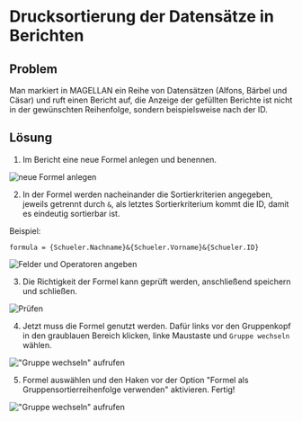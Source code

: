 # Drucksortierung der Datensätze in Berichten

## Problem

Man markiert in MAGELLAN ein Reihe von Datensätzen (Alfons, Bärbel und Cäsar) und ruft einen Bericht auf, die Anzeige der gefüllten Berichte ist nicht in der gewünschten Reihenfolge, sondern beispielsweise nach der ID.

## Lösung

1. Im Bericht eine neue Formel anlegen und benennen.

![neue Formel anlegen](/images/cr/00.png)

2. In der Formel werden nacheinander die Sortierkriterien angegeben, jeweils getrennt durch `&`, als letztes Sortierkriterium kommt die ID, damit es eindeutig sortierbar ist.

Beispiel:

`formula = {Schueler.Nachname}&{Schueler.Vorname}&{Schueler.ID}`

![Felder und Operatoren angeben](/images/cr/01.png)

3. Die Richtigkeit der Formel kann geprüft werden, anschließend speichern und schließen.

![Prüfen](/images/cr/02.png)

4. Jetzt muss die Formel genutzt werden. Dafür links vor den Gruppenkopf in den graublauen Bereich klicken, linke Maustaste und `Gruppe wechseln` wählen.

!["Gruppe wechseln" aufrufen](/images/cr/03.png)

5. Formel auswählen und den Haken vor der Option "Formel als Gruppensortierreihenfolge verwenden" aktivieren. Fertig!

!["Gruppe wechseln" aufrufen](/images/cr/04.png)
